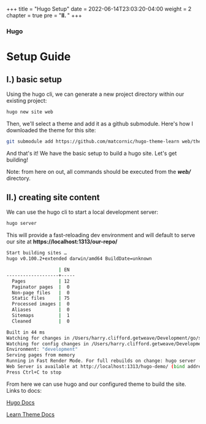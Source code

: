 +++
title = "Hugo Setup"
date = 2022-06-14T23:03:20-04:00
weight = 2
chapter = true
pre = "<b>II. </b>"
+++

### Hugo

# Setup Guide

## I.) basic setup

Using the hugo cli, we can generate a new project directory within our existing project:

```sh
hugo new site web
```

Then, we'll select a theme and add it as a github submodule. Here's how I downloaded the theme for this site:

```sh
git submodule add https://github.com/matcornic/hugo-theme-learn web/themes/hugo-theme-learn
```

And that's it! We have the basic setup to build a hugo site. Let's get building!

Note: from here on out, all commands should be executed from the **_web/_** directory.

## II.) creating site content

We can use the hugo cli to start a local development server:

```sh
hugo server
```

This will provide a fast-reloading dev environment and will default to serve our site at **https://localhost:1313/our-repo/**

```sh
Start building sites … 
hugo v0.100.2+extended darwin/amd64 BuildDate=unknown

                   | EN  
-------------------+-----
  Pages            | 12  
  Paginator pages  |  0  
  Non-page files   |  0  
  Static files     | 75  
  Processed images |  0  
  Aliases          |  0  
  Sitemaps         |  1  
  Cleaned          |  0  

Built in 44 ms
Watching for changes in /Users/harry.clifford.getweave/Development/go/src/hugo-demo/web/{archetypes,content,data,layouts,static,themes}
Watching for config changes in /Users/harry.clifford.getweave/Development/go/src/hugo-demo/web/config.toml
Environment: "development"
Serving pages from memory
Running in Fast Render Mode. For full rebuilds on change: hugo server --disableFastRender
Web Server is available at http://localhost:1313/hugo-demo/ (bind address 127.0.0.1)
Press Ctrl+C to stop
```

From here we can use hugo and our configured theme to build the site. Links to docs:

[Hugo Docs](https://gohugo.io/documentation/)

[Learn Theme Docs](https://learn.netlify.app/en/)